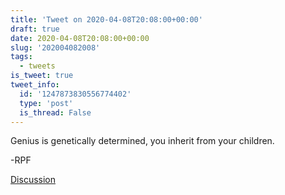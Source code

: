 ```yaml
---
title: 'Tweet on 2020-04-08T20:08:00+00:00'
draft: true
date: 2020-04-08T20:08:00+00:00
slug: '202004082008'
tags:
  - tweets
is_tweet: true
tweet_info:
  id: '1247873830556774402'
  type: 'post'
  is_thread: False
---
```




Genius is genetically determined, you inherit from your children.

-RPF

[Discussion](https://x.com/sytelus/status/1247873830556774402)
